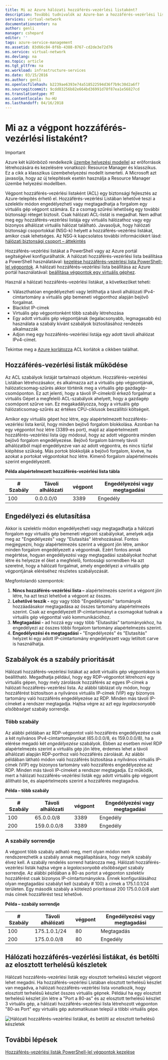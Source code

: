 ```yaml
---
title: Mi az Azure hálózati hozzáférés-vezérlési listaként?
description: További tudnivalók az Azure-ban a hozzáférés-vezérlési listák
services: virtual-network
documentationcenter: na
author: genli
manager: cshepard
editor: ''
tags: azure-service-management
ms.assetid: 83d66c84-8f6b-4388-8767-cd2de3e72d76
ms.service: virtual-network
ms.devlang: na
ms.topic: article
ms.tgt_pltfrm: na
ms.workload: infrastructure-services
ms.date: 03/15/2016
ms.author: genli
ms.openlocfilehash: b2239ae6393e74a518522594d36f7b9c30d2a6f7
ms.sourcegitcommit: 9cdd83256b82e664bd36991d78f87ea1e56827cd
ms.translationtype: MT
ms.contentlocale: hu-HU
ms.lasthandoff: 04/16/2018
---
```

# <a name="what-is-an-endpoint-access-control-list"></a>Mi az a végpont hozzáférés-vezérlési listaként?

> [!IMPORTANT]
> Azure két különböző rendelkezik [üzembe helyezési modellel](../azure-resource-manager/resource-manager-deployment-model.md?toc=%2fazure%2fvirtual-network%2ftoc.json) az erőforrások létrehozására és kezelésére vonatkozó: Resource Manager és klasszikus. Ez a cikk a klasszikus üzembehelyezési modellt ismerteti. A Microsoft azt javasolja, hogy az új telepítések esetén használja a Resource Manager üzembe helyezési modellben. 

Végpont hozzáférés-vezérlési listaként (ACL) egy biztonsági fejlesztés az Azure-telepítés érhető el. Hozzáférés-vezérlési Listában lehetővé teszi a szelektív módon engedélyezheti vagy megtagadhatja a forgalom egy virtuális gép végpont számára. Ez a csomag szűrési lehetőség egy további biztonsági réteget biztosít. Csak hálózati ACL-listát is megadhat. Nem adhat meg egy hozzáférés-vezérlési listája egy virtuális hálózathoz vagy egy bizonyos alhálózat virtuális hálózat található. Javasoljuk, hogy hálózati biztonsági csoportokkal (NSG-k) helyett a hozzáférés-vezérlési listákat, amikor csak lehetséges. Az NSG-k kapcsolatos további információkért lásd: [hálózati biztonsági csoport – áttekintés](virtual-networks-nsg.md)

Hozzáférés-vezérlési listákat a PowerShell vagy az Azure portál segítségével konfigurálhatók. A hálózati hozzáférés-vezérlési lista beállítása a PowerShell használatával: [kezelése hozzáférés-vezérlési lista PowerShell-lel végpontok](virtual-networks-acl-powershell.md). A hálózati hozzáférés-vezérlési lista beállítása az Azure portál használatával: [beállítása végpontok egy virtuális géphez](../virtual-machines/windows/classic/setup-endpoints.md?toc=%2fazure%2fvirtual-machines%2fwindows%2fclassic%2ftoc.json).

Használ a hálózati hozzáférés-vezérlési listákat, a következőket teheti:

* Választhatóan engedélyezheti vagy letilthatja a távoli alhálózati IPv4-címtartomány a virtuális gép bemeneti végponthoz alapján bejövő forgalmat.
* Blacklist IP-címek
* Virtuális gép végpontonként több szabály létrehozása
* Egy adott virtuális gép végpontjának (legalacsonyabb, legmagasabb és) használata a szabály kívánt szabályok biztosításához rendezés alkalmazzák
* Adjon meg egy hozzáférés-vezérlési listája egy adott távoli alhálózat IPv4-címet.

Tekintse meg a [Azure korlátozza](../azure-subscription-service-limits.md?toc=%2fazure%2fvirtual-network%2ftoc.json#networking-limits) ACL korlátok a cikkben találhat.

## <a name="how-acls-work"></a>Hozzáférés-vezérlési listák működése
Az ACL szabályok listáját tartalmazó objektum. Hozzáférés-vezérlési Listában létrehozásakor, és alkalmazza azt a virtuális gép végpontjának, hálózaticsomag-szűrés akkor történik meg a virtuális gép gazdagép-csomóponton. Ez azt jelenti, hogy a távoli IP-címekről érkező forgalmat a virtuális Gépet a megfelelő ACL-szabályok ahelyett, hogy a gazdagép csomópont szűrve van. Ez megakadályozza, hogy a virtuális gép hálózaticsomag-szűrés az értékes CPU-ciklusok beszállítói költségeit.

Amikor egy virtuális gépet hoz létre, egy alapértelmezett hozzáférés-vezérlési lista kerül, hogy minden bejövő forgalom blokkolása. Azonban ha egy végpontot hoz létre (3389-es port), majd az alapértelmezett hozzáférés-vezérlési lista úgy módosul, hogy az adott végpontra minden bejövő forgalom engedélyezése. Bejövő forgalom bármely távoli alhálózatból majd engedélyezve van az adott végpontra, és nincs tűzfal kiépítése szükség. Más portok blokkolják a bejövő forgalom, kivéve, ha azokat a portokat végpontokat hoz létre. Kimenő forgalom alapértelmezés szerint engedélyezett.

**Példa alapértelmezett hozzáférés-vezérlési lista tábla**

| **# Szabály** | **Távoli alhálózati** | **végpont** | **Engedélyezési vagy megtagadási** |
| --- | --- | --- | --- |
| 100 |0.0.0.0/0 |3389 |Engedély |

## <a name="permit-and-deny"></a>Engedélyezi és elutasítása
Akkor is szelektív módon engedélyezheti vagy megtagadhatja a hálózati forgalom egy virtuális gép bemeneti végpont szabályokat, amelyek adja meg az "Engedélyezés" vagy "Elutasítás" létrehozásával. Fontos megjegyezni, hogy alapértelmezés szerint a végpont jön létre, amikor minden forgalom engedélyezett a végpontnak. Ezért fontos annak megértése, hogyan engedélyezési vagy megtagadási szabályokat hozhat létre és helyezze el őket a megfelelő, fontossági sorrendben Ha azt szeretné, hogy a hálózati forgalmat, amely engedélyezi a virtuális gép végpontjának eléréséhez részletes szabályozását.

Megfontolandó szempontok:

1. **Nincs hozzáférés-vezérlési lista –** alapértelmezés szerint a végpont jön létre, ha azt teszi lehetővé a végpont az összes.
2. **Lehetővé teszik -** egy vagy több "Engedélyezés" tartományok hozzáadásakor megtagadása az összes tartomány alapértelmezés szerint. Csak az engedélyezett IP-címtartományt a csomagokat tudnak a virtuális gép végponttal való kommunikációhoz.
3. **Megtagadási -** ad hozzá egy vagy több "Elutasítás" tartományokhoz, ha engedélyezi az összes többi forgalom tartomány alapértelmezés szerint.
4. **Engedélyezési és megtagadási -** "Engedélyezés" és "Elutasítás" helyzet ki egy adott IP-címtartomány engedélyezett vagy letiltott carve is használhatja.

## <a name="rules-and-rule-precedence"></a>Szabályok és a szabály prioritását
Hálózati hozzáférés-vezérlési listákat az adott virtuális gép végpontokon is beállítható. Megadhatja például, hogy egy RDP-végpontot létrehozni egy virtuális gépen, hogy mely zárolások hozzáférés az egyes IP-címek a hálózati hozzáférés-vezérlési lista. Az alábbi táblázat oly módon, hogy hozzáférést biztosítson a nyilvános virtuális IP-címek (VIP) egy bizonyos tartomány való hozzáférés engedélyezése az RDP. Minden más távoli IP-címeket a rendszer megtagadja. Hajtsa végre az azt egy *legalacsonyabb elsőbbséget* szabály sorrendje.

### <a name="multiple-rules"></a>Több szabály
Az alábbi példában az RDP-végpontot való hozzáférés engedélyezése csak a két nyilvános IPv4-címtartományokat (65.0.0.0/8, és 159.0.0.0/8), ha a elérése megadó két *engedélyezése* szabályok. Ebben az esetben mivel RDP alapértelmezés szerint a virtuális gép jön létre, érdemes lehet a távoli alhálózati alapján RDP-porthoz való hozzáférés zárolását. Az alábbi példában látható módon való hozzáférés biztosítása a nyilvános virtuális IP-címek (VIP) egy bizonyos tartomány való hozzáférés engedélyezése az RDP. Minden más távoli IP-címeket a rendszer megtagadja. Ez működik, mert a hálózati hozzáférés-vezérlési listák egy adott virtuális gép végpont állítható be, és alapértelmezés szerint a hozzáférés megtagadva.

**Példa – több szabály**

| **# Szabály** | **Távoli alhálózati** | **végpont** | **Engedélyezési vagy megtagadási** |
| --- | --- | --- | --- |
| 100 |65.0.0.0/8 |3389 |Engedély |
| 200 |159.0.0.0/8 |3389 |Engedély |

### <a name="rule-order"></a>A szabály sorrendje
A végpont több szabály adható meg, mert olyan módon nem rendszerezhetik a szabály annak megállapítására, hogy melyik szabály élvez kell. A szabály rendelés sorrend határozza meg. Hálózati hozzáférés-vezérlési listák hajtsa végre a *legalacsonyabb elsőbbséget* szabály sorrendje. Az alábbi példában a 80-as portot a végponton szelektív hozzáférést csak bizonyos IP-címtartományokra. Ennek konfigurálásához olyan megtagadási szabályt kell (szabály \# 100) a címek a 175.1.0.1/24 területen. Egy második szabály a kötelező prioritással 200 175.0.0.0/8 alatt más címek hozzáférést tesz lehetővé.

**Példa – szabály sorrendje**

| **# Szabály** | **Távoli alhálózati** | **végpont** | **Engedélyezési vagy megtagadási** |
| --- | --- | --- | --- |
| 100 |175.1.0.1/24 |80 |Megtagadás |
| 200 |175.0.0.0/8 |80 |Engedély |

## <a name="network-acls-and-load-balanced-sets"></a>Hálózati hozzáférés-vezérlési listákat, és betölti az elosztott terhelésű készletek
Hálózati hozzáférés-vezérlési listák egy elosztott terhelésű készlet végpont lehet megadni. Ha hozzáférés-vezérlési Listában elosztott terhelésű készlet van megadva, a hálózati hozzáférés-vezérlési lista vonatkozik, hogy elosztott terhelésű készlet összes virtuális gépnek. Például ha egy elosztott terhelésű készlet jön létre a "Port a 80-as" és az elosztott terhelésű készlet 3 virtuális gép, a hálózati hozzáférés-vezérlési lista létrehozott végponton "80-as Port" egy virtuális gép automatikusan települ a többi virtuális gépe.

![Hálózati hozzáférés-vezérlési listákat, és betölti az elosztott terhelésű készletek](./media/virtual-networks-acl/IC674733.png)

## <a name="next-steps"></a>További lépések
[Hozzáférés-vezérlési listák PowerShell-lel végpontok kezelése](virtual-networks-acl-powershell.md)

